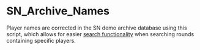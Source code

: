 # SN_Archive_Names  

Player names are corrected in the SN demo archive database using this script, which allows for easier [search functionality](https://i.imgur.com/aMC0nyE.jpg) when searching rounds containing specific players.  